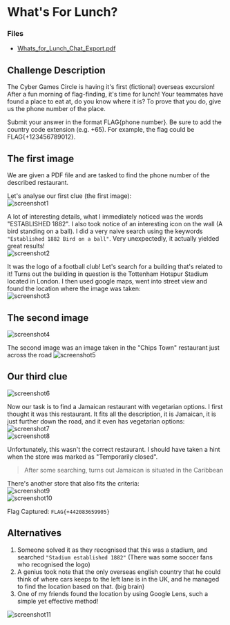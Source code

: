 # What's For Lunch?

### Files

- [Whats_for_Lunch_Chat_Export.pdf](./Whats_for_Lunch_Chat_Export.pdf)

## Challenge Description

The Cyber Games Circle is having it's first (fictional) overseas excursion! After a fun morning of flag-finding, it's time for lunch! Your teammates have found a place to eat at, do you know where it is? To prove that you do, give us the phone number of the place.

Submit your answer in the format FLAG{phone number}. Be sure to add the country code extension (e.g. +65). For example, the flag could be FLAG{+123456789012}.

## The first image

We are given a PDF file and are tasked to find the phone number of the described restaurant.

Let's analyse our first clue (the first image):  
![screenshot1](assets/screenshot1.jpg)

A lot of interesting details, what I immediately noticed was the words "ESTABLISHED 1882". I also took notice of an interesting icon on the wall (A bird standing on a ball). I did a very naive search using the keywords `"Established 1882 Bird on a ball"`. Very unexpectedly, it actually yielded great results!  
![screenshot2](assets/screenshot2.jpg)

It was the logo of a football club! Let's search for a building that's related to it! Turns out the building in question is the Tottenham Hotspur Stadium located in London. I then used google maps, went into street view and found the location where the image was taken:  
![screenshot3](assets/screenshot3.jpg)

## The second image

![screenshot4](assets/screenshot4.jpg)

The second image was an image taken in the "Chips Town" restaurant just across the road
![screenshot5](assets/screenshot5.jpg)

## Our third clue

![screenshot6](assets/screenshot6.jpg)

Now our task is to find a Jamaican restaurant with vegetarian options. I first thought it was this restaurant. It fits all the description, it is Jamaican, it is just further down the road, and it even has vegetarian options:  
![screenshot7](assets/screenshot7.jpg)  
![screenshot8](assets/screenshot8.jpg)

Unfortunately, this wasn't the correct restaurant. I should have taken a hint when the store was marked as "Temporarily closed".

> After some searching, turns out Jamaican is situated in the Caribbean

There's another store that also fits the criteria:  
![screenshot9](assets/screenshot9.jpg)  
![screenshot10](assets/screenshot10.jpg)

Flag Captured: `FLAG{+442083659905}`

## Alternatives

1. Someone solved it as they recognised that this was a stadium, and searched `"Stadium established 1882"` (There was some soccer fans who recognised the logo)
2. A genius took note that the only overseas english country that he could think of where cars keeps to the left lane is in the UK, and he managed to find the location based on that. (big brain)
3. One of my friends found the location by using Google Lens, such a simple yet effective method!

![screenshot11](assets/screenshot11.jpg)
